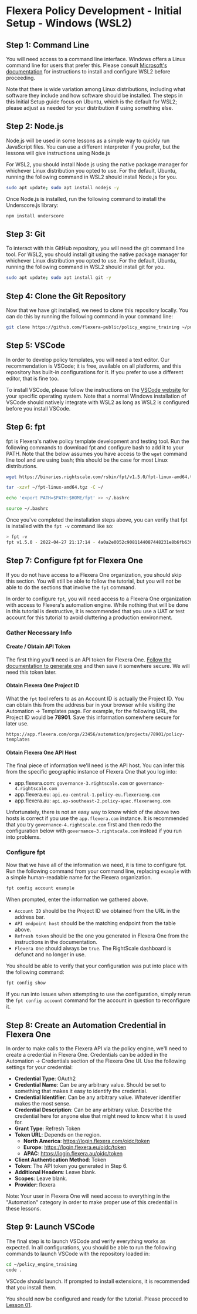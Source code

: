 # Flexera Policy Development - Initial Setup - Windows (WSL2)

## Step 1: Command Line

You will need access to a command line interface. Windows offers a Linux command line for users that prefer this. Please consult [Microsoft's documentation](https://learn.microsoft.com/en-us/windows/wsl/install) for instructions to install and configure WSL2 before proceeding.

Note that there is wide variation among Linux distributions, including what software they include and how software should be installed. The steps in this Initial Setup guide focus on Ubuntu, which is the default for WSL2; please adjust as needed for your distribution if using something else.

## Step 2: Node.js

Node.js will be used in some lessons as a simple way to quickly run JavaScript files. You can use a different interpreter if you prefer, but the lessons will give instructions using Node.js

For WSL2, you should install Node.js using the native package manager for whichever Linux distribution you opted to use. For the default, Ubuntu, running the following command in WSL2 should install Node.js for you.

```bash
sudo apt update; sudo apt install nodejs -y
```

Once Node.js is installed, run the following command to install the Underscore.js library:

```bash
npm install underscore
```

## Step 3: Git

To interact with this GitHub repository, you will need the git command line tool. For WSL2, you should install git using the native package manager for whichever Linux distribution you opted to use. For the default, Ubuntu, running the following command in WSL2 should install git for you.

```bash
sudo apt update; sudo apt install git -y
```

## Step 4: Clone the Git Repository

Now that we have git installed, we need to clone this repository locally. You can do this by running the following command in your command line:

```bash
git clone https://github.com/flexera-public/policy_engine_training ~/policy_engine_training
```

## Step 5: VSCode

In order to develop policy templates, you will need a text editor. Our recommendation is VSCode; it is free, available on all platforms, and this repository has built-in configurations for it. If you prefer to use a different editor, that is fine too.

To install VSCode, please follow the instructions on the [VSCode website](https://code.visualstudio.com/download) for your specific operating system. Note that a normal Windows installation of VSCode should natively integrate with WSL2 as long as WSL2 is configured before you install VSCode.

## Step 6: fpt

fpt is Flexera's native policy template development and testing tool. Run the following commands to download fpt and configure bash to add it to your PATH. Note that the below assumes you have access to the `wget` command line tool and are using bash; this should be the case for most Linux distributions.

```bash
wget https://binaries.rightscale.com/rsbin/fpt/v1.5.0/fpt-linux-amd64.tgz -O ~/fpt-linux-amd64.tgz

tar -xzvf ~/fpt-linux-amd64.tgz -C ~/

echo 'export PATH=$PATH:$HOME/fpt' >> ~/.bashrc

source ~/.bashrc
```

Once you've completed the installation steps above, you can verify that fpt is installed with the `fpt -v` command like so:

```bash
> fpt -v
fpt v1.5.0 - 2022-04-27 21:17:14 - 4a0a2e0052c9081144087448231e8b6fb6306906
```

## Step 7: Configure fpt for Flexera One

If you do not have access to a Flexera One organization, you should skip this section. You will still be able to follow the tutorial, but you will not be able to do the sections that involve the `fpt` command.

In order to configure `fpt`, you will need access to a Flexera One organization with access to Flexera's automation engine. While nothing that will be done in this tutorial is destructive, it is recommended that you use a UAT or test account for this tutorial to avoid cluttering a production environment.

### Gather Necessary Info

#### Create / Obtain API Token

The first thing you'll need is an API token for Flexera One. [Follow the documentation to generate one](https://docs.flexera.com/flexera/EN/FlexeraAPI/GenerateRefreshToken.htm) and then save it somewhere secure. We will need this token later.

#### Obtain Flexera One Project ID

What the `fpt` tool refers to as an Account ID is actually the Project ID. You can obtain this from the address bar in your browser while visiting the Automation -> Templates page. For example, for the following URL, the Project ID would be **78901**. Save this information somewhere secure for later use.

```url
https://app.flexera.com/orgs/23456/automation/projects/78901/policy-templates
```

#### Obtain Flexera One API Host

The final piece of information we'll need is the API host. You can infer this from the specific geographic instance of Flexera One that you log into:

* app.flexera.com: `governance-3.rightscale.com` or `governance-4.rightscale.com`
* app.flexera.eu: `api.eu-central-1.policy-eu.flexeraeng.com`
* app.flexera.au: `api.ap-southeast-2.policy-apac.flexeraeng.com`

Unfortunately, there is not an easy way to know which of the above two hosts is correct if you use the `app.flexera.com` instance. It is recommended that you try `governance-4.rightscale.com` first and then redo the configuration below with `governance-3.rightscale.com` instead if you run into problems.

### Configure fpt

Now that we have all of the information we need, it is time to configure fpt. Run the following command from your command line, replacing `example` with a simple human-readable name for the Flexera organization.

```bash
fpt config account example
```

When prompted, enter the information we gathered above.

* `Account ID` should be the Project ID we obtained from the URL in the address bar.
* `API endpoint host` should be the matching endpoint from the table above.
* `Refresh token` should be the one you generated in Flexera One from the instructions in the documentation.
* `Flexera One` should always be `true`. The RightScale dashboard is defunct and no longer in use.

You should be able to verify that your configuration was put into place with the following command:

```bash
fpt config show
```

If you run into issues when attempting to use the configuration, simply rerun the `fpt config account` command for the account in question to reconfigure it.

## Step 8: Create an Automation Credential in Flexera One

In order to make calls to the Flexera API via the policy engine, we'll need to create a credential in Flexera One. Credentials can be added in the Automation -> Credentials section of the Flexera One UI. Use the following settings for your credential:

* **Credential Type**: OAuth2
* **Credential Name**: Can be any arbitrary value. Should be set to something that makes it easy to identify the credential.
* **Credential Identifier**: Can be any arbitrary value. Whatever identifier makes the most sense.
* **Credential Description**: Can be any arbitrary value. Describe the credential here for anyone else that might need to know what it is used for.
* **Grant Type**: Refresh Token
* **Token URL**: Depends on the region.
  * **North America**: https://login.flexera.com/oidc/token
  * **Europe**: https://login.flexera.eu/oidc/token
  * **APAC**: https://login.flexera.au/oidc/token
* **Client Authentication Method**: Token
* **Token**: The API token you generated in Step 6.
* **Additional Headers**: Leave blank.
* **Scopes**: Leave blank.
* **Provider**: flexera

Note: Your user in Flexera One will need access to everything in the "Automation" category in order to make proper use of this credential in these lessons.

## Step 9: Launch VSCode

The final step is to launch VSCode and verify everything works as expected. In all configurations, you should be able to run the following commands to launch VSCode with the repository loaded in:

```bash
cd ~/policy_engine_training
code .
```

VSCode should launch. If prompted to install extensions, it is recommended that you install them.

You should now be configured and ready for the tutorial. Please proceed to [Lesson 01](https://github.com/flexera-public/policy_engine_training/blob/main/01_introduction).
